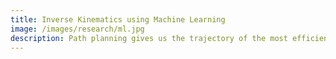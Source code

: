 ```yaml
---
title: Inverse Kinematics using Machine Learning
image: /images/research/ml.jpg
description: Path planning gives us the trajectory of the most efficient path but to move on that path we have to fire up our actuators and accelerate in the right direction. This is done by Inverse Kinematics ie. mapping displacement to actuator voltages. AUV team in collaboration with Mtech. student Hitesh Jangid is trying to implement machine learning algorithms like SVM for automatically callibrating these mappings.
---
```

